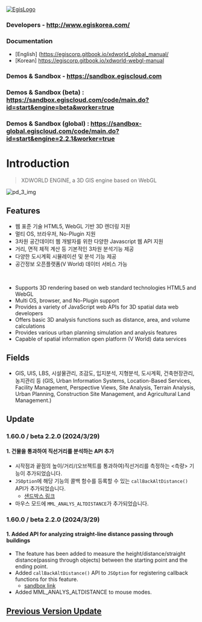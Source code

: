 [![EgisLogo](https://user-images.githubusercontent.com/82925313/160987075-ce7eada9-91ca-4b72-beb6-396e142f90a2.png)](http://www.egiskorea.com/)

### Developers - http://www.egiskorea.com/
### Documentation
  * [English] (https://egiscorp.gitbook.io/xdworld_global_manual/
  * [Korean] https://egiscorp.gitbook.io/xdworld-webgl-manual
### Demos & Sandbox - https://sandbox.egiscloud.com
### Demos & Sandbox (beta) : https://sandbox.egiscloud.com/code/main.do?id=start&engine=beta&worker=true
### Demos & Sandbox (global) : https://sandbox-global.egiscloud.com/code/main.do?id=start&engine=2.2.1&worker=true

# Introduction

> XDWORLD ENGINE, a 3D GIS engine based on WebGL

![pd_3_img](https://user-images.githubusercontent.com/82925313/160986727-f473c308-7881-4342-8c08-e31566d93a3b.png)

## Features
-   웹 표준 기술 HTML5, WebGL 기반 3D 렌더링 지원
-   멀티 OS, 브라우저, No-Plugin 지원
-   3차원 공간데이터 웹 개발자를 위한 다양한 Javascript 웹 API 지원
-   거리, 면적 체적 계산 등 기본적인 3차원 분석기능 제공
-   다양한 도시계획 시뮬레이션 및 분석 기능 제공
-   공간정보 오픈플랫폼(V World) 데이터 서비스 가능
<br>

-   Supports 3D rendering based on web standard technologies HTML5 and WebGL
-   Multi OS, browser, and No-Plugin support
-   Provides a variety of JavaScript web APIs for 3D spatial data web developers
-   Offers basic 3D analysis functions such as distance, area, and volume calculations
-   Provides various urban planning simulation and analysis features
-   Capable of spatial information open platform (V World) data services

## Fields

-   GIS, UIS, LBS, 시설물관리, 조감도, 입지분석, 지형분석, 도시계획, 건축현장관리, 농지관리 등
(GIS, Urban Information Systems, Location-Based Services, Facility Management, Perspective Views, Site Analysis, Terrain Analysis, Urban Planning, Construction Site Management, and Agricultural Land Management.)

## Update

### 1.60.0 / beta 2.2.0 (2024/3/29)

#### 1. 건물을 통과하여 직선거리를 분석하는 API 추가
  * 시작점과 끝점의 높이/거리/(오브젝트를 통과하여)직선거리를 측정하는 <측량> 기능이 추가되었습니다.
  * `JSOption`에 해당 기능의 콜백 함수를 등록할 수 있는 `callBackAltDistance()` API가 추가되었습니다. 
    * [샌드박스 링크](https://sandbox.egiscloud.com/code/main.do?id=analysis_measure_altdistance)
  * 마우스 모드에 `MML_ANALYS_ALTDISTANCE`가 추가되었습니다.

### 1.60.0 / beta 2.2.0 (2024/3/29)

#### 1. Added API for analyzing straight-line distance passing through buildings
  * The <Measurement> feature has been added to measure the height/distance/straight distance(passing through objects) between the starting point and the ending point.
  * Added `callBackAltDistance()` API to `JSOption` for registering callback functions for this feature.
    * [sandbox link](https://sandbox.egiscloud.com/code/main.do?id=analysis_measure_altdistance)
  * Added MML_ANALYS_ALTDISTANCE to mouse modes.

## [Previous Version Update](https://egiscorp.gitbook.io/xdworld-webgl-manual/release)
